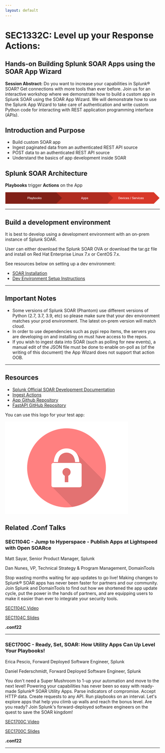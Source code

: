 ```yaml
---
layout: default
---
```


# **SEC1332C:** Level up your Response Actions: 
## Hands-on Building Splunk SOAR Apps using the SOAR App Wizard ##

**Session Abstract:**   Do you want to increase your capabilities in Splunk® SOAR? Get connections with more tools than ever before. Join us for an interactive workshop where we demonstrate how to build a custom app in Splunk SOAR using the SOAR App Wizard. We will demonstrate how to use the Splunk App Wizard to take care of authentication and write custom Python code for interacting with REST application programming interface (APIs).

## Introduction and Purpose 

*   Build custom SOAR app
*   Ingest paginated data from an authenticated REST API source
*   POST data to an authenticated REST API source
*   Understand the basics of app development inside SOAR

## Splunk SOAR Architecture 

**Playbooks** trigger **Actions** on the App

![Process](/assets/images/soar-process.png)

* * *

## Build a development environment 

It is best to develop using a development environment with an on-prem instance of Splunk SOAR.

User can either download the Splunk SOAR OVA or download the tar.gz file and install on Red Hat Enterprise Linux 7.x or CentOS 7.x.

See resources below on setting up a dev environment:

*   [SOAR Installation](https://docs.splunk.com/Documentation/SOARonprem/latest/Install/Overview)
*   [Dev Environment Setup Instructions](https://docs.splunk.com/Documentation/SOAR/current/DevelopApps/SetUpADevEnvironment)

* * *
## Important Notes

* Some versions of Splunk SOAR (Phantom) use different versions of Python (2.7, 3.7, 3.9, etc) so please make sure that your dev environment matches your prod environment. The latest on-prem version will match cloud.
* In order to use dependencies such as pypi repo items, the servers you are developing on and installing on must have access to the repos.
* If you wish to ingest data into SOAR (such as polling for new events), a manual edit of the JSON file must be done to enable on-poll as (of the writing of this document) the App Wizard does not support that action OOB.


* * *

## Resources 

*   [Splunk Official SOAR Development Documentation](https://docs.splunk.com/Documentation/SOAR/current/DevelopApps/Overview)
*   [Ingest Actions](https://docs.splunk.com/Documentation/SOAR/current/DevelopApps/Connector#Ingestion)
*   [App Github Repository](https://github.com/splunktools/sample_soar_app)
*   [FastAPI GitHub Repository](https://github.com/splunktools/fast_api_server)

You can use this logo for your test app:

![Logo](/assets/images/applogo.png)

## Related .Conf Talks

### SEC1104C - Jump to Hyperspace - Publish Apps at Lightspeed with Open SOARce

Matt Sayar, Senior Product Manager, Splunk

Dan Nunes, VP, Technical Strategy & Program Management, DomainTools

Stop wasting months waiting for app updates to go live! Making changes to Splunk® SOAR apps has never been faster for partners and our community. Join Splunk and DomainTools to find out how we shortened the app update cycle, put the power in the hands of partners, and are equipping users to make it easier than ever to integrate your security tools.

[SEC1104C Video](https://conf.splunk.com/files/2022/recordings/SEC1104C_1080.mp4)

[SEC1104C Slides](https://conf.splunk.com/files/2022/slides/SEC1104C.pdf)

**.conf22**

* * *

### SEC1700C - Ready, Set, SOAR: How Utility Apps Can Up Level Your Playbooks!

Erica Pescio, Forward Deployed Software Engineer, Splunk

Daniel Federschmidt, Forward Deployed Software Engineer, Splunk

You don't need a Super Mushroom to 1-up your automation and move to the next level! Powering your capabilities has never been so easy with ready-made Splunk® SOAR Utility Apps. Parse indicators of compromise. Accept HTTP data. Create requests to any API. Run playbooks on an interval. Let's explore apps that help you climb up walls and reach the bonus level. Are you ready? Join Splunk's forward-deployed software engineers on the quest to save the SOAR kingdom!

[SEC1700C Video](https://conf.splunk.com/files/2022/recordings/SEC1700C_1080.mp4)

[SEC1700C Slides](https://conf.splunk.com/files/2022/slides/SEC1700C.pdf)

**.conf22**

* * *
